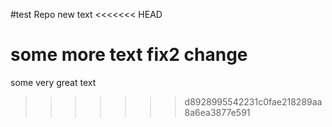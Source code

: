 #test Repo
new text
<<<<<<< HEAD

some more text
fix2 change
=======
some very great text
>>>>>>> d8928995542231c0fae218289aa8a6ea3877e591
